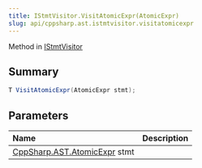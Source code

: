 ```yaml
---
title: IStmtVisitor.VisitAtomicExpr(AtomicExpr)
slug: api/cppsharp.ast.istmtvisitor.visitatomicexpr
---
```

Method in [IStmtVisitor](/api/cppsharp/ast/istmtvisitor)

## Summary



```csharp
T VisitAtomicExpr(AtomicExpr stmt);
```

## Parameters

|Name|Description|
|:---|:---|
|[CppSharp.AST.AtomicExpr](/api/cppsharp/ast/atomicexpr) stmt||

